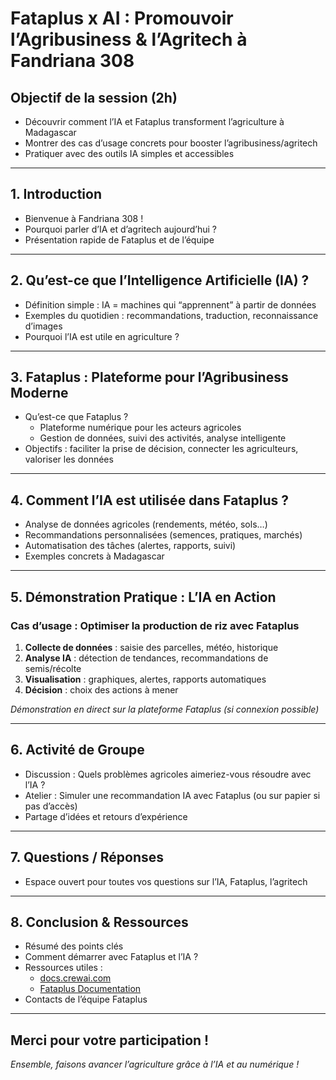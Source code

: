 # Fataplus x AI : Promouvoir l’Agribusiness & l’Agritech à Fandriana 308

## Objectif de la session (2h)
- Découvrir comment l’IA et Fataplus transforment l’agriculture à Madagascar
- Montrer des cas d’usage concrets pour booster l’agribusiness/agritech
- Pratiquer avec des outils IA simples et accessibles

---

## 1. Introduction

- Bienvenue à Fandriana 308 !
- Pourquoi parler d’IA et d’agritech aujourd’hui ?
- Présentation rapide de Fataplus et de l’équipe

---

## 2. Qu’est-ce que l’Intelligence Artificielle (IA) ?

- Définition simple : IA = machines qui “apprennent” à partir de données
- Exemples du quotidien : recommandations, traduction, reconnaissance d’images
- Pourquoi l’IA est utile en agriculture ?

---

## 3. Fataplus : Plateforme pour l’Agribusiness Moderne

- Qu’est-ce que Fataplus ?
  - Plateforme numérique pour les acteurs agricoles
  - Gestion de données, suivi des activités, analyse intelligente
- Objectifs : faciliter la prise de décision, connecter les agriculteurs, valoriser les données

---

## 4. Comment l’IA est utilisée dans Fataplus ?

- Analyse de données agricoles (rendements, météo, sols…)
- Recommandations personnalisées (semences, pratiques, marchés)
- Automatisation des tâches (alertes, rapports, suivi)
- Exemples concrets à Madagascar

---

## 5. Démonstration Pratique : L’IA en Action

### Cas d’usage : Optimiser la production de riz avec Fataplus

1. **Collecte de données** : saisie des parcelles, météo, historique
2. **Analyse IA** : détection de tendances, recommandations de semis/récolte
3. **Visualisation** : graphiques, alertes, rapports automatiques
4. **Décision** : choix des actions à mener

*Démonstration en direct sur la plateforme Fataplus (si connexion possible)*

---

## 6. Activité de Groupe

- Discussion : Quels problèmes agricoles aimeriez-vous résoudre avec l’IA ?
- Atelier : Simuler une recommandation IA avec Fataplus (ou sur papier si pas d’accès)
- Partage d’idées et retours d’expérience

---

## 7. Questions / Réponses

- Espace ouvert pour toutes vos questions sur l’IA, Fataplus, l’agritech

---

## 8. Conclusion & Ressources

- Résumé des points clés
- Comment démarrer avec Fataplus et l’IA ?
- Ressources utiles :
  - [docs.crewai.com](https://docs.crewai.com)
  - [Fataplus Documentation](../README.md)
- Contacts de l’équipe Fataplus

---

## Merci pour votre participation !

*Ensemble, faisons avancer l’agriculture grâce à l’IA et au numérique !*
